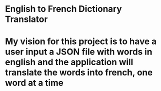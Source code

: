 # English to French Dictionary Translator
# My vision for this project is to have a user input a JSON file with words in english and the application will translate the words into french, one word at a time

